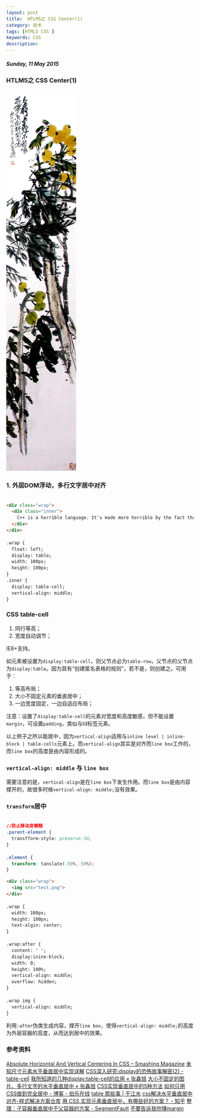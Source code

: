 ```yaml
---
layout: post
title:  HTLM5之 CSS Center(1)
category: 技术
tags: [HTML5 CSS ]
keywords: CSS 
description: 
---
```


##### Sunday, 11 May 2015

### HTLM5之 CSS Center(1)

![吴昌硕](/../../assets/img/tech/2015/wochangshuo_2.jpg)

### 1. 外层DOM浮动，多行文字居中对齐

````html

<div class="wrap">
  <div class="inner">
    C++ is a horrible language. It's made more horrible by the fact that a lot of substandard programmers use it, to the point where it's much much easier to generate total and utter crap with it. Quite frankly, even if the choice of C were to do *nothing* but keep the C++ programmers out, that in itself would be a huge reason to use C.
  </div>
</div>

.wrap {
  float: left;
  display: table;
  width: 100px;
  height: 100px;
}
.inner {
  display: table-cell;
  vertical-align: middle;
}

````

### CSS table-cell

1. 同行等高；
2. 宽度自动调节；

IE8+支持。

如元素被设置为`display:table-cell`，则父节点必为`table-row`，父节点的父节点为`display:table`。因为其有“创建匿名表格的规则”，若不是，则创建之。可用于：
1. 等高布局；
2. 大小不固定元素的垂直居中；
3. 一边宽度固定，一边自适应布局；

注意：设置了`display:table-cell`的元素对宽度和高度敏感，但不能设置`margin`，可设置`padding`，类似与td标签元素。

以上例子之所以能居中，因为`vertical-align`适用与`inline level | inline-block | table-cells`元素上。而`vertical-align`其实是对齐而`line box`工作的，而`line box`的高度是由内容形成的。

### `vertical-align: middle` 与 `line box`

需要注意的是，`vertical-align`是在`line box`下发生作用。而`line box`是由内容撑开的，故很多时候`vertical-align: middle;`没有效果。

### `transform`居中

````css

//防止移动变模糊
.parent-element {
  transfform-style: preserve-3d;
}

.element {
  transform: tanslate(-50%, 50%);
}

````

````html
<div class="wrap">
  <img src="test.png">
</div>

.wrap {
  width: 100px;
  height: 100px;
  text-algin: center;
}

.wrap:after {
  content: ' ';
  display:inine-block;
  width: 0;
  height: 100%;
  vertical-align: middle;
  overflow: hidden;
}

.wrap img {
  vertical-align: middle;
}

````

利用`:after`伪类生成内容，撑开`line box`，使得`vertical-align: middle;`的高度为外层容器的高度，从而达到居中的效果。

### 参考资料
[Absolute Horizontal And Vertical Centering In CSS – Smashing Magazine](http://www.smashingmagazine.com/2013/08/09/absolute-horizontal-vertical-centering-css/)
[未知尺寸元素水平垂直居中实现详解](http://demo.doyoe.com/css/alignment/)
[CSS深入研究:display的恐怖故事解密(2) - table-cell](http://www.cnblogs.com/StormSpirit/archive/2012/10/24/2736453.html)
[我所知道的几种display:table-cell的应用 « 张鑫旭](http://www.zhangxinxu.com/wordpress/2010/10/%E6%88%91%E6%89%80%E7%9F%A5%E9%81%93%E7%9A%84%E5%87%A0%E7%A7%8Ddisplaytable-cell%E7%9A%84%E5%BA%94%E7%94%A8/)
[大小不固定的图片、多行文字的水平垂直居中 « 张鑫旭](http://www.zhangxinxu.com/wordpress/2009/08/%E5%A4%A7%E5%B0%8F%E4%B8%8D%E5%9B%BA%E5%AE%9A%E7%9A%84%E5%9B%BE%E7%89%87%E3%80%81%E5%A4%9A%E8%A1%8C%E6%96%87%E5%AD%97%E7%9A%84%E6%B0%B4%E5%B9%B3%E5%9E%82%E7%9B%B4%E5%B1%85%E4%B8%AD/)
[CSS实现垂直居中的5种方法](http://www.qianduan.net/css-to-achieve-the-vertical-center-of-the-five-kinds-of-methods/)
[如何只用CSS做到完全居中 - 博客 - 伯乐在线](http://blog.jobbole.com/46574/)
[table 那些事 | 于江水](http://yujiangshui.com/about-table/)
[css解决水平垂直居中对齐-样式解决方案仓库](http://www.html5jscss.com/middle-center.html)
[用 CSS 实现元素垂直居中，有哪些好的方案？ - 知乎](http://www.zhihu.com/question/20543196)
[整理：子容器垂直居中于父容器的方案 - SegmentFault](http://segmentfault.com/a/1190000000381042)
[不要告诉我你懂margin](http://www.hicss.net/do-not-tell-me-you-understand-margin/)
